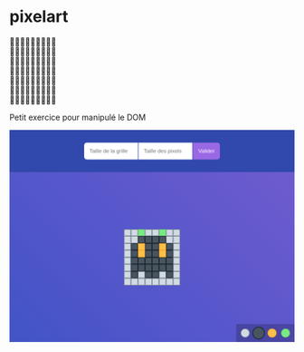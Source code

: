 # pixelart
:black_square_button::black_square_button::black_square_button::black_square_button::black_square_button::black_square_button::black_square_button::black_square_button::black_square_button:  
:black_square_button::black_square_button::white_square_button::white_square_button::white_square_button::white_square_button::white_square_button::black_square_button::black_square_button:  
:black_square_button::black_square_button::white_square_button::large_orange_diamond::white_square_button::large_orange_diamond::white_square_button::black_square_button::black_square_button:  
:black_square_button::white_square_button::white_square_button::white_square_button::white_square_button::white_square_button::white_square_button::white_square_button::black_square_button:  
:black_square_button::black_square_button::white_square_button::black_square_button::white_square_button::black_square_button::white_square_button::black_square_button::black_square_button:  
:black_square_button::white_square_button::black_square_button::black_square_button::white_square_button::black_square_button::black_square_button::white_square_button::black_square_button:  
:black_square_button::black_square_button::black_square_button::black_square_button::black_square_button::black_square_button::black_square_button::black_square_button::black_square_button:

Petit exercice pour manipulé le DOM

![rendu](resultat.png)